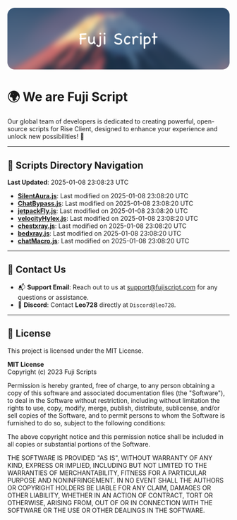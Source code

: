 ![Banner](.github/b.webp)

# 🌍 **We are Fuji Script**

Our global team of developers is dedicated to creating powerful, open-source scripts for Rise Client, designed to enhance your experience and unlock new possibilities! 🌟

---
<!-- SCRIPTS_NAVIGATION_START -->
## 📂 **Scripts Directory Navigation**

**Last Updated**: 2025-01-08 23:08:23 UTC

- **[SilentAura.js](scripts/SilentAura.js)**: Last modified on 2025-01-08 23:08:20 UTC
- **[ChatBypass.js](scripts/ChatBypass.js)**: Last modified on 2025-01-08 23:08:20 UTC
- **[jetpackFly.js](scripts/jetpackFly.js)**: Last modified on 2025-01-08 23:08:20 UTC
- **[velocityHylex.js](scripts/velocityHylex.js)**: Last modified on 2025-01-08 23:08:20 UTC
- **[chestxray.js](scripts/chestxray.js)**: Last modified on 2025-01-08 23:08:20 UTC
- **[bedxray.js](scripts/bedxray.js)**: Last modified on 2025-01-08 23:08:20 UTC
- **[chatMacro.js](scripts/chatMacro.js)**: Last modified on 2025-01-08 23:08:20 UTC

<!-- SCRIPTS_NAVIGATION_END -->

---

## 💬 **Contact Us**  
- 📬 **Support Email**: Reach out to us at [support@fujiscript.com](mailto:support@fujiscript.com) for any questions or assistance.  
- 💬 **Discord**: Contact **Leo728** directly at `Discord@leo728`.

---

## 📜 **License**

This project is licensed under the MIT License.  

**MIT License**  
Copyright (c) 2023 Fuji Scripts  

Permission is hereby granted, free of charge, to any person obtaining a copy of this software and associated documentation files (the "Software"), to deal in the Software without restriction, including without limitation the rights to use, copy, modify, merge, publish, distribute, sublicense, and/or sell copies of the Software, and to permit persons to whom the Software is furnished to do so, subject to the following conditions:  

The above copyright notice and this permission notice shall be included in all copies or substantial portions of the Software.  

THE SOFTWARE IS PROVIDED "AS IS", WITHOUT WARRANTY OF ANY KIND, EXPRESS OR IMPLIED, INCLUDING BUT NOT LIMITED TO THE WARRANTIES OF MERCHANTABILITY, FITNESS FOR A PARTICULAR PURPOSE AND NONINFRINGEMENT. IN NO EVENT SHALL THE AUTHORS OR COPYRIGHT HOLDERS BE LIABLE FOR ANY CLAIM, DAMAGES OR OTHER LIABILITY, WHETHER IN AN ACTION OF CONTRACT, TORT OR OTHERWISE, ARISING FROM, OUT OF OR IN CONNECTION WITH THE SOFTWARE OR THE USE OR OTHER DEALINGS IN THE SOFTWARE.  
